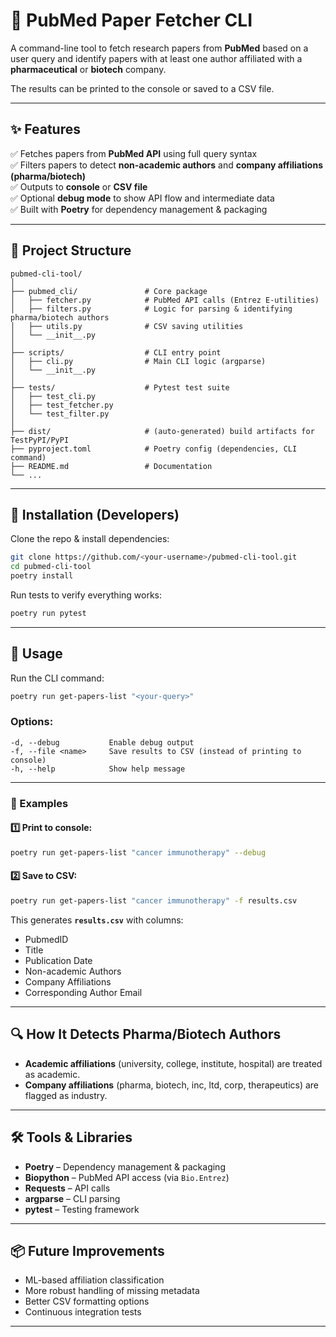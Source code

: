 # 📄 **PubMed Paper Fetcher CLI**

A command-line tool to fetch research papers from **PubMed** based on a user query and identify papers with at least one author affiliated with a **pharmaceutical** or **biotech** company.

The results can be printed to the console or saved to a CSV file.

---

## ✨ Features

✅ Fetches papers from **PubMed API** using full query syntax      
✅ Filters papers to detect **non-academic authors** and **company affiliations (pharma/biotech)**    
✅ Outputs to **console** or **CSV file**    
✅ Optional **debug mode** to show API flow and intermediate data    
✅ Built with **Poetry** for dependency management & packaging    

---

## 📂 Project Structure

```
pubmed-cli-tool/
│
├── pubmed_cli/               # Core package
│   ├── fetcher.py            # PubMed API calls (Entrez E-utilities)
│   ├── filters.py            # Logic for parsing & identifying pharma/biotech authors
│   ├── utils.py              # CSV saving utilities
│   └── __init__.py
│
├── scripts/                  # CLI entry point
│   ├── cli.py                # Main CLI logic (argparse)
│   └── __init__.py
│
├── tests/                    # Pytest test suite
│   ├── test_cli.py
│   ├── test_fetcher.py
│   └── test_filter.py
│
├── dist/                     # (auto-generated) build artifacts for TestPyPI/PyPI
├── pyproject.toml            # Poetry config (dependencies, CLI command)
├── README.md                 # Documentation
└── ...
```

---

## 🔧 Installation (Developers)

Clone the repo & install dependencies:

```bash
git clone https://github.com/<your-username>/pubmed-cli-tool.git
cd pubmed-cli-tool
poetry install
```

Run tests to verify everything works:

```bash
poetry run pytest
```

---

## 🚀 Usage

Run the CLI command:

```bash
poetry run get-papers-list "<your-query>"
```

### Options:

```
-d, --debug           Enable debug output
-f, --file <name>     Save results to CSV (instead of printing to console)
-h, --help            Show help message
```

---

### 📌 Examples

#### 1️⃣ Print to console:

```bash
poetry run get-papers-list "cancer immunotherapy" --debug
```

#### 2️⃣ Save to CSV:

```bash
poetry run get-papers-list "cancer immunotherapy" -f results.csv
```

This generates **`results.csv`** with columns:

* PubmedID
* Title
* Publication Date
* Non-academic Authors
* Company Affiliations
* Corresponding Author Email

---

## 🔍 How It Detects Pharma/Biotech Authors

* **Academic affiliations** (university, college, institute, hospital) are treated as academic.
* **Company affiliations** (pharma, biotech, inc, ltd, corp, therapeutics) are flagged as industry.

---

## 🛠 Tools & Libraries

* **Poetry** – Dependency management & packaging
* **Biopython** – PubMed API access (via `Bio.Entrez`)
* **Requests** – API calls
* **argparse** – CLI parsing
* **pytest** – Testing framework

---

## 📦 Future Improvements

* ML-based affiliation classification
* More robust handling of missing metadata
* Better CSV formatting options
* Continuous integration tests

---

